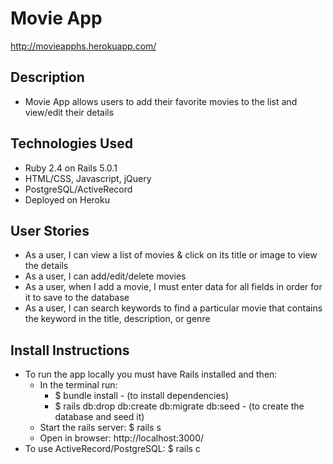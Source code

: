 # Movie App
http://movieapphs.herokuapp.com/

## Description
* Movie App allows users to add their favorite movies to the list and view/edit their details

## Technologies Used
* Ruby 2.4 on Rails 5.0.1
* HTML/CSS, Javascript, jQuery
* PostgreSQL/ActiveRecord
* Deployed on Heroku


## User Stories
* As a user, I can view a list of movies & click on its title or image to view the details
* As a user, I can add/edit/delete movies
* As a user, when I add a movie, I must enter data for all fields in order for it to save to the database
* As a user, I can search keywords to find a particular movie that contains the keyword in the title, description, or genre



## Install Instructions
* To run the app locally you must have Rails installed and then:
    * In the terminal run:
      * $ bundle install  - (to install dependencies)
      * $ rails db:drop db:create db:migrate db:seed - (to create the database and seed it)
    * Start the rails server: $ rails s
    * Open in browser: http://localhost:3000/
* To use ActiveRecord/PostgreSQL: $ rails c
